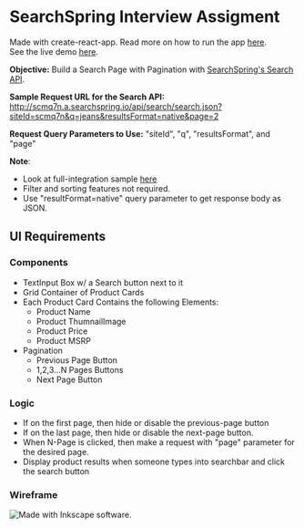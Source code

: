 # SearchSpring Interview Assigment

Made with create-react-app. Read more on how to run the app [here](https://github.com/facebook/create-react-app#create-react-app--).\
See the live demo [here](https://demos.zawmai.com/searchspring/). 

**Objective:** Build a Search Page with Pagination with [SearchSpring's Search API](https://searchspring.zendesk.com/hc/en-us/sections/115000119223-Search-API).  

**Sample Request URL for the Search API:**  
http://scmq7n.a.searchspring.io/api/search/search.json?siteId=scmq7n&q=jeans&resultsFormat=native&page=2  

**Request Query Parameters to Use:** "siteId", "q", "resultsFormat", and "page"  

**Note**:  

- Look at full-integration sample [here](http://try.searchspring.com/search?q=jeans)
- Filter and sorting features not required.
- Use "resultFormat=native" query parameter to get response body as JSON.

## UI Requirements

### Components

- TextInput Box w/ a Search button next to it
- Grid Container of Product Cards
- Each Product Card Contains the following Elements:
  - Product Name
  - Product ThumnailImage
  - Product Price
  - Product MSRP
- Pagination
  - Previous Page Button
  - 1,2,3...N Pages Buttons
  - Next Page Button

### Logic

- If on the first page, then hide or disable the previous-page button
- If on the last page, then hide or disable the next-page button.
- When N-Page is clicked, then make a request with "page" parameter for the desired page.
- Display product results when someone types into searchbar and click the search button

### Wireframe

![Made with Inkscape software.](https://user-images.githubusercontent.com/10764631/126089561-aaf13810-0a44-405a-bbca-e98d43e9389b.png)
